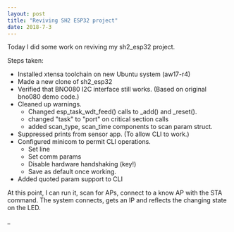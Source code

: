 ```yaml
---
layout: post
title: "Reviving SH2 ESP32 project"
date: 2018-7-3
---
```


Today I did some work on reviving my sh2_esp32 project.

Steps taken:
* Installed xtensa toolchain on new Ubuntu system (aw17-r4)
* Made a new clone of sh2_esp32
* Verified that BNO080 I2C interface still works.  (Based on original bno080 demo code.)
* Cleaned up warnings.
  * Changed esp_task_wdt_feed() calls to _add() and _reset().
  * changed "task" to "port" on critical section calls
  * added scan_type, scan_time components to scan param struct.
* Suppressed prints from sensor app. (To allow CLI to work.)
* Configured minicom to permit CLI operations.
  * Set line
  * Set comm params
  * Disable hardware handshaking (key!)
  * Save as default once working.
* Added quoted param support to CLI

At this point, I can run it, scan for APs, connect to a know AP with
the STA command.  The system connects, gets an IP and reflects the
changing state on the LED.

_
